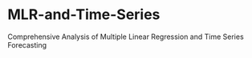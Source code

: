 # MLR-and-Time-Series
Comprehensive Analysis of Multiple Linear Regression and Time Series Forecasting
